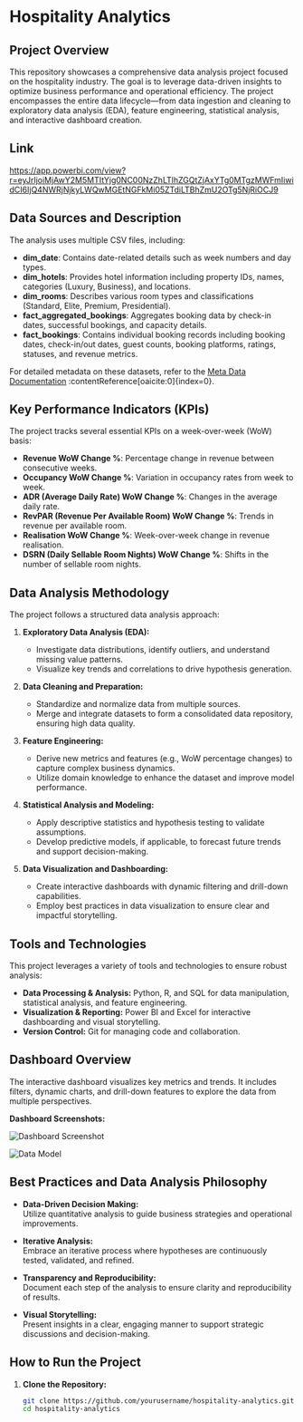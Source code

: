 # Hospitality Analytics

## Project Overview
This repository showcases a comprehensive data analysis project focused on the hospitality industry. The goal is to leverage data-driven insights to optimize business performance and operational efficiency. The project encompasses the entire data lifecycle—from data ingestion and cleaning to exploratory data analysis (EDA), feature engineering, statistical analysis, and interactive dashboard creation.

## Link
https://app.powerbi.com/view?r=eyJrIjoiMjAwY2M5MTItYjg0NC00NzZhLTlhZGQtZjAxYTg0MTgzMWFmIiwidCI6IjQ4NWRjNjkyLWQwMGEtNGFkMi05ZTdiLTBhZmU2OTg5NjRiOCJ9

## Data Sources and Description
The analysis uses multiple CSV files, including:
- **dim_date**: Contains date-related details such as week numbers and day types.
- **dim_hotels**: Provides hotel information including property IDs, names, categories (Luxury, Business), and locations.
- **dim_rooms**: Describes various room types and classifications (Standard, Elite, Premium, Presidential).
- **fact_aggregated_bookings**: Aggregates booking data by check-in dates, successful bookings, and capacity details.
- **fact_bookings**: Contains individual booking records including booking dates, check-in/out dates, guest counts, booking platforms, ratings, statuses, and revenue metrics.

For detailed metadata on these datasets, refer to the [Meta Data Documentation](./meta_data_hospitality.txt) :contentReference[oaicite:0]{index=0}.

## Key Performance Indicators (KPIs)
The project tracks several essential KPIs on a week-over-week (WoW) basis:
- **Revenue WoW Change %**: Percentage change in revenue between consecutive weeks.
- **Occupancy WoW Change %**: Variation in occupancy rates from week to week.
- **ADR (Average Daily Rate) WoW Change %**: Changes in the average daily rate.
- **RevPAR (Revenue Per Available Room) WoW Change %**: Trends in revenue per available room.
- **Realisation WoW Change %**: Week-over-week change in revenue realisation.
- **DSRN (Daily Sellable Room Nights) WoW Change %**: Shifts in the number of sellable room nights.


## Data Analysis Methodology
The project follows a structured data analysis approach:

1. **Exploratory Data Analysis (EDA):**  
   - Investigate data distributions, identify outliers, and understand missing value patterns.
   - Visualize key trends and correlations to drive hypothesis generation.

2. **Data Cleaning and Preparation:**  
   - Standardize and normalize data from multiple sources.
   - Merge and integrate datasets to form a consolidated data repository, ensuring high data quality.

3. **Feature Engineering:**  
   - Derive new metrics and features (e.g., WoW percentage changes) to capture complex business dynamics.
   - Utilize domain knowledge to enhance the dataset and improve model performance.

4. **Statistical Analysis and Modeling:**  
   - Apply descriptive statistics and hypothesis testing to validate assumptions.
   - Develop predictive models, if applicable, to forecast future trends and support decision-making.

5. **Data Visualization and Dashboarding:**  
   - Create interactive dashboards with dynamic filtering and drill-down capabilities.
   - Employ best practices in data visualization to ensure clear and impactful storytelling.

## Tools and Technologies
This project leverages a variety of tools and technologies to ensure robust analysis:
- **Data Processing & Analysis:** Python, R, and SQL for data manipulation, statistical analysis, and feature engineering.
- **Visualization & Reporting:** Power BI and Excel for interactive dashboarding and visual storytelling.
- **Version Control:** Git for managing code and collaboration.

## Dashboard Overview
The interactive dashboard visualizes key metrics and trends. It includes filters, dynamic charts, and drill-down features to explore the data from multiple perspectives.

**Dashboard Screenshots:**

![Dashboard Screenshot](https://github.com/user-attachments/assets/18483021-ef80-42d2-bece-d5801565772c)


![Data Model](https://github.com/user-attachments/assets/20ec83b9-3841-4c8b-85b2-04e70d17f562)

## Best Practices and Data Analysis Philosophy
- **Data-Driven Decision Making:**  
  Utilize quantitative analysis to guide business strategies and operational improvements.
  
- **Iterative Analysis:**  
  Embrace an iterative process where hypotheses are continuously tested, validated, and refined.
  
- **Transparency and Reproducibility:**  
  Document each step of the analysis to ensure clarity and reproducibility of results.
  
- **Visual Storytelling:**  
  Present insights in a clear, engaging manner to support strategic discussions and decision-making.

## How to Run the Project
1. **Clone the Repository:**  
   ```bash
   git clone https://github.com/yourusername/hospitality-analytics.git
   cd hospitality-analytics
